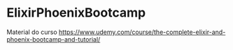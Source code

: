 # ElixirPhoenixBootcamp
Material do curso https://www.udemy.com/course/the-complete-elixir-and-phoenix-bootcamp-and-tutorial/
